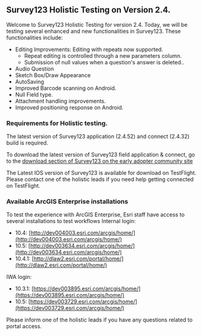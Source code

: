 ## Survey123 Holistic Testing on Version 2.4.

Welcome to Survey123 Holistic Testing for version 2.4. Today, we will be testing several enhanced and new functionalities in Survey123. These functionalities include:

- Editing Improvements: Editing with repeats now supported.
  - Repeat editing is controlled through a new parameters column.
  - Submission of null values when a question&#39;s answer is deleted..
- Audio Question
- Sketch Box/Draw Appearance
- AutoSaving
- Improved Barcode scanning on Android.
- Null Field type.
- Attachment handling improvements.
- Improved positioning response on Android.

### Requirements for Holistic testing.

The latest version of Survey123 application (2.4.52) and connect (2.4.32) build is required.

To download the latest version of Survey123 field application &amp; connect,  go to the [download section of Survey123 on the early adopter community site](https://earlyadopter.esri.com/project/version/default.html?cap=E69EF91F45744B98882C651F7B518EB7&amp;arttypeid=%7b83EB3229-F375-4D35-A22F-638D9C2B119A%7d)

The Latest IOS version of Survey123 is available for download on TestFlight. Please contact one of the holistic leads if you need help getting connected on TestFlight.

### Available ArcGIS Enterprise installations
To test the experience with ArcGIS Enterprise, Esri staff have access to several installations to test workflows
Internal login:
- 10.4:  [http://dev004003.esri.com/arcgis/home/](http://dev004003.esri.com/arcgis/home/)
- 10.5:  [http://dev003634.esri.com/arcgis/home/](http://dev003634.esri.com/arcgis/home/)
- 10.4.1: [http://dlaw2.esri.com/portal/home/](http://dlaw2.esri.com/portal/home/)

IWA login:
- 10.3.1:  [https://dev003895.esri.com/arcgis/home/](https://dev003895.esri.com/arcgis/home/)
- 10.5:  [https://dev003729.esri.com/arcgis/home/](https://dev003729.esri.com/arcgis/home/)

Please inform one of the holistic leads if you have any questions related to portal access.
